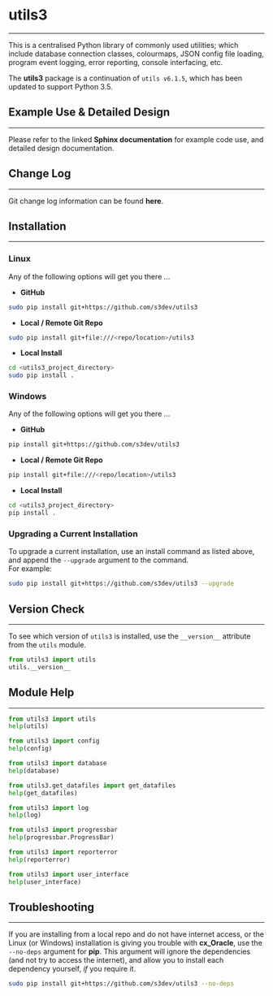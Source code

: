 
# utils3
---
This is a centralised Python library of commonly used utilities; which include database connection classes, colourmaps, JSON config file loading, program event logging, error reporting, console interfacing, etc.

The **utils3** package is a continuation of `utils v6.1.5`, which has been updated to support Python 3.5.


## Example Use & Detailed Design
---
Please refer to the linked <a href="./docs/build/html/index.html" style="font-weight: bold; text-decoration: none;" target="_blank">Sphinx documentation</a> for example code use, and detailed design documentation.


## Change Log
---
Git change log information can be found <a href="./docs/build/html/changelog.html" style="font-weight: bold; text-decoration: none;" target="_blank">here</a>.


## Installation
---
### Linux
Any of the following options will get you there ...

- **GitHub**
```bash
sudo pip install git+https://github.com/s3dev/utils3
```

- **Local / Remote Git Repo**
```bash
sudo pip install git+file:///<repo/location>/utils3
```

- **Local Install**
```bash
cd <utils3_project_directory>
sudo pip install .
```


### Windows
Any of the following options will get you there ...

- **GitHub**
```bash
pip install git+https://github.com/s3dev/utils3
```

- **Local / Remote Git Repo**
```bash
pip install git+file:///<repo/location>/utils3
```

- **Local Install**
```bash
cd <utils3_project_directory>
pip install .
```


### Upgrading a Current Installation
To upgrade a current installation, use an install command as listed above, and append the `--upgrade` argument to the command.  
For example:

```bash
sudo pip install git+https://github.com/s3dev/utils3 --upgrade
```


## Version Check
---
To see which version of `utils3` is installed, use the `__version__` attribute from the `utils` module.
```python
from utils3 import utils
utils.__version__
```


## Module Help
---
```python
from utils3 import utils
help(utils)
```  
```python
from utils3 import config
help(config)
```  
```python
from utils3 import database
help(database)
```  
```python
from utils3.get_datafiles import get_datafiles
help(get_datafiles)
```  
```python
from utils3 import log
help(log)
```  
```python
from utils3 import progressbar
help(progressbar.ProgressBar)
```  
```python
from utils3 import reporterror
help(reporterror)
```  
```python
from utils3 import user_interface
help(user_interface)
```  


## Troubleshooting
---
If you are installing from a local repo and do not have internet access, or the Linux (or Windows) installation is giving you trouble with **cx_Oracle**, use the `--no-deps` argument for **pip**.  This argument will ignore the dependencies (and not try to access the internet), and allow you to install each dependency yourself, *if* you require it.  

```bash
sudo pip install git+https://github.com/s3dev/utils3 --no-deps
```
